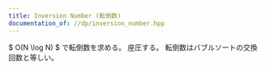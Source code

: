 ```yaml
---
title: Inversion Number (転倒数)
documentation_of: //dp/inversion_number.hpp
---
```


$ O(N \log N) $ で転倒数を求める。
座圧する。
転倒数はバブルソートの交換回数と等しい。

